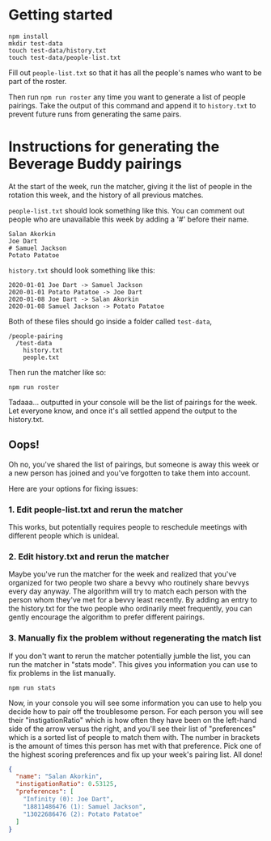 # Getting started

```
npm install
mkdir test-data
touch test-data/history.txt
touch test-data/people-list.txt
```

Fill out `people-list.txt` so that it has all the people's names who want to be part of the roster.

Then run `npm run roster` any time you want to generate a list of people pairings. Take the output of this command and append it to `history.txt` to prevent future runs from generating the same pairs.
# Instructions for generating the Beverage Buddy pairings

At the start of the week, run the matcher, giving it the list of people in the rotation this week, and the history of all previous matches.

`people-list.txt` should look something like this. You can comment out people who are unavailable this week by adding a '#' before their name.

```
Salan Akorkin
Joe Dart
# Samuel Jackson
Potato Patatoe
```

`history.txt` should look something like this:

```
2020-01-01 Joe Dart -> Samuel Jackson
2020-01-01 Potato Patatoe -> Joe Dart
2020-01-08 Joe Dart -> Salan Akorkin
2020-01-08 Samuel Jackson -> Potato Patatoe
```

Both of these files should go inside a folder called `test-data`,

```
/people-pairing
  /test-data
    history.txt
    people.txt
```

Then run the matcher like so:

`npm run roster`

Tadaaa... outputted in your console will be the list of pairings for the week. Let everyone know, and once it's all settled append the output to the history.txt.

## Oops!

Oh no, you've shared the list of pairings, but someone is away this week or a new person has joined and you've forgotten to take them into account.

Here are your options for fixing issues:

### 1. Edit people-list.txt and rerun the matcher

This works, but potentially requires people to reschedule meetings with different people which is unideal.

### 2. Edit history.txt and rerun the matcher

Maybe you've run the matcher for the week and realized that you've organized for two people two share a bevvy who routinely share bevvys every day anyway. The algorithm will try to match each person with the person whom they've met for a bevvy least recently. By adding an entry to the history.txt for the two people who ordinarily meet frequently, you can gently encourage the algorithm to prefer different pairings.

### 3. Manually fix the problem without regenerating the match list

If you don't want to rerun the matcher potentially jumble the list, you can run the matcher in "stats mode". This gives you information you can use to fix problems in the list manually.

`npm run stats`

Now, in your console you will see some information you can use to help you decide how to pair off the troublesome person. For each person you will see their "instigationRatio" which is how often they have been on the left-hand side of the arrow versus the right, and you'll see their list of "preferences" which is a sorted list of people to match them with. The number in brackets is the amount of times this person has met with that preference. Pick one of the highest scoring preferences and fix up your week's pairing list. All done!

```json
{
  "name": "Salan Akorkin",
  "instigationRatio": 0.53125,
  "preferences": [
    "Infinity (0): Joe Dart",
    "18811486476 (1): Samuel Jackson",
    "13022686476 (2): Potato Patatoe"
  ]
}
```